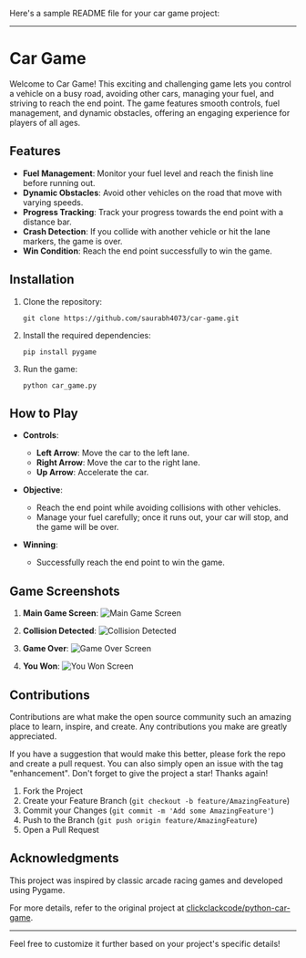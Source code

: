 Here's a sample README file for your car game project:

---

# Car Game

Welcome to Car Game! This exciting and challenging game lets you control a vehicle on a busy road, avoiding other cars, managing your fuel, and striving to reach the end point. The game features smooth controls, fuel management, and dynamic obstacles, offering an engaging experience for players of all ages.

## Features
- **Fuel Management**: Monitor your fuel level and reach the finish line before running out.
- **Dynamic Obstacles**: Avoid other vehicles on the road that move with varying speeds.
- **Progress Tracking**: Track your progress towards the end point with a distance bar.
- **Crash Detection**: If you collide with another vehicle or hit the lane markers, the game is over.
- **Win Condition**: Reach the end point successfully to win the game.

## Installation

1. Clone the repository:
    ``` 
    git clone https://github.com/saurabh4073/car-game.git
    ```
2. Install the required dependencies:
    ``` 
    pip install pygame
    ```
3. Run the game:
    ``` 
    python car_game.py
    ```

## How to Play

- **Controls**:
  - **Left Arrow**: Move the car to the left lane.
  - **Right Arrow**: Move the car to the right lane.
  - **Up Arrow**: Accelerate the car.

- **Objective**:
  - Reach the end point while avoiding collisions with other vehicles.
  - Manage your fuel carefully; once it runs out, your car will stop, and the game will be over.

- **Winning**:
  - Successfully reach the end point to win the game.

## Game Screenshots

1. **Main Game Screen**:
   ![Main Game Screen](https://github.com/saurabh4073/car-game/assets/main_game_screen.png)

2. **Collision Detected**:
   ![Collision Detected](https://github.com/saurabh4073/car-game/assets/collision_detected.png)

3. **Game Over**:
   ![Game Over Screen](https://github.com/saurabh4073/car-game/assets/game_over.png)

4. **You Won**:
   ![You Won Screen](https://github.com/saurabh4073/car-game/assets/you_won.png)

## Contributions

Contributions are what make the open source community such an amazing place to learn, inspire, and create. Any contributions you make are greatly appreciated.

If you have a suggestion that would make this better, please fork the repo and create a pull request. You can also simply open an issue with the tag "enhancement". Don't forget to give the project a star! Thanks again!

1. Fork the Project
2. Create your Feature Branch (`git checkout -b feature/AmazingFeature`)
3. Commit your Changes (`git commit -m 'Add some AmazingFeature'`)
4. Push to the Branch (`git push origin feature/AmazingFeature`)
5. Open a Pull Request

## Acknowledgments

This project was inspired by classic arcade racing games and developed using Pygame.

For more details, refer to the original project at [clickclackcode/python-car-game](https://github.com/clickclackcode/python-car-game).

--- 

Feel free to customize it further based on your project's specific details!
